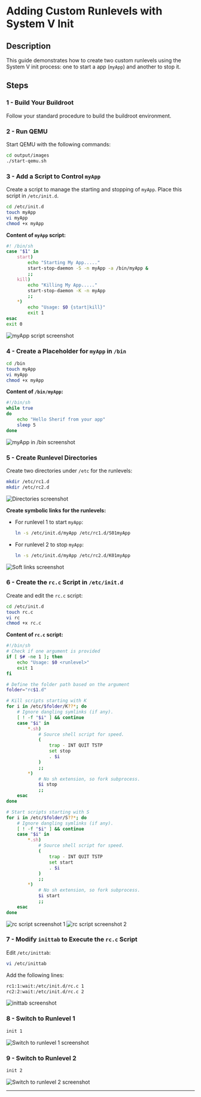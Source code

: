 # Adding Custom Runlevels with System V Init

## Description
This guide demonstrates how to create two custom runlevels using the System V init process: one to start a app (`myApp`) and another to stop it.

## Steps

### 1 - Build Your Buildroot
Follow your standard procedure to build the buildroot environment.

### 2 - Run QEMU
Start QEMU with the following commands:

```bash
cd output/images
./start-qemu.sh
```

### 3 - Add a Script to Control `myApp`
Create a script to manage the starting and stopping of `myApp`. Place this script in `/etc/init.d`.

```bash
cd /etc/init.d
touch myApp
vi myApp
chmod +x myApp
```

**Content of `myApp` script:**

```bash
#! /bin/sh
case "$1" in
    start)
        echo "Starting My App....."
        start-stop-daemon -S -n myApp -a /bin/myApp &
        ;;
    kill)
        echo "Killing My App....."
        start-stop-daemon -K -n myApp
        ;;
    *)
        echo "Usage: $0 {start|kill}"
        exit 1
esac
exit 0
```

![myApp script screenshot](https://github.com/Khedr05/ITI_Android_Automotive_Track/blob/main/04_Embedded_Linux/00_Tasks/07_initProcessSystemv/img/00_myApp.png)

### 4 - Create a Placeholder for `myApp` in `/bin`

```bash
cd /bin
touch myApp
vi myApp
chmod +x myApp
```

**Content of `/bin/myApp`:**

```bash
#!/bin/sh
while true
do
    echo "Hello Sherif from your app"
    sleep 5
done
```

![myApp in /bin screenshot](https://github.com/Khedr05/ITI_Android_Automotive_Track/blob/main/04_Embedded_Linux/00_Tasks/07_initProcessSystemv/img/01_myAppinbin.png)

### 5 - Create Runlevel Directories

Create two directories under `/etc` for the runlevels:

```bash
mkdir /etc/rc1.d
mkdir /etc/rc2.d
```

![Directories screenshot](https://github.com/Khedr05/ITI_Android_Automotive_Track/blob/main/04_Embedded_Linux/00_Tasks/07_initProcessSystemv/img/02_lsEtc.png)

**Create symbolic links for the runlevels:**

- For runlevel 1 to start `myApp`:

    ```bash
    ln -s /etc/init.d/myApp /etc/rc1.d/S01myApp
    ```

- For runlevel 2 to stop `myApp`:

    ```bash
    ln -s /etc/init.d/myApp /etc/rc2.d/K01myApp
    ```

![Soft links screenshot](https://github.com/Khedr05/ITI_Android_Automotive_Track/blob/main/04_Embedded_Linux/00_Tasks/07_initProcessSystemv/img/03_softlinks.png)

### 6 - Create the `rc.c` Script in `/etc/init.d`

Create and edit the `rc.c` script:

```bash
cd /etc/init.d
touch rc.c
vi rc
chmod +x rc.c
```

**Content of `rc.c` script:**

```bash
#!/bin/sh
# Check if one argument is provided
if [ $# -ne 1 ]; then
    echo "Usage: $0 <runlevel>"
    exit 1
fi

# Define the folder path based on the argument
folder="rc$1.d"

# Kill scripts starting with K
for i in /etc/$folder/K??*; do
    # Ignore dangling symlinks (if any).
    [ ! -f "$i" ] && continue
    case "$i" in
        *.sh)
            # Source shell script for speed.
            (
                trap - INT QUIT TSTP
                set stop
                . $i
            )
            ;;
        *)
            # No sh extension, so fork subprocess.
            $i stop
            ;;
    esac
done

# Start scripts starting with S
for i in /etc/$folder/S??*; do
    # Ignore dangling symlinks (if any).
    [ ! -f "$i" ] && continue
    case "$i" in
        *.sh)
            # Source shell script for speed.
            (
                trap - INT QUIT TSTP
                set start
                . $i
            )
            ;;
        *)
            # No sh extension, so fork subprocess.
            $i start
            ;;
    esac
done
```

![rc script screenshot 1](https://github.com/Khedr05/ITI_Android_Automotive_Track/blob/main/04_Embedded_Linux/00_Tasks/07_initProcessSystemv/img/04_rc.png) 
![rc script screenshot 2](https://github.com/Khedr05/ITI_Android_Automotive_Track/blob/main/04_Embedded_Linux/00_Tasks/07_initProcessSystemv/img/05_rc.png)

### 7 - Modify `inittab` to Execute the `rc.c` Script

Edit `/etc/inittab`:

```bash
vi /etc/inittab
```

Add the following lines:

```bash
rc1:1:wait:/etc/init.d/rc.c 1
rc2:2:wait:/etc/init.d/rc.c 2
```

![inittab screenshot](https://github.com/Khedr05/ITI_Android_Automotive_Track/blob/main/04_Embedded_Linux/00_Tasks/07_initProcessSystemv/img/06_inittab.png)

### 8 - Switch to Runlevel 1

```bash
init 1
```

![Switch to runlevel 1 screenshot](https://github.com/Khedr05/ITI_Android_Automotive_Track/blob/main/04_Embedded_Linux/00_Tasks/07_initProcessSystemv/img/07_init1.png)

### 9 - Switch to Runlevel 2

```bash
init 2
```

![Switch to runlevel 2 screenshot](https://github.com/Khedr05/ITI_Android_Automotive_Track/blob/main/04_Embedded_Linux/00_Tasks/07_initProcessSystemv/img/08_init2.png)

---
